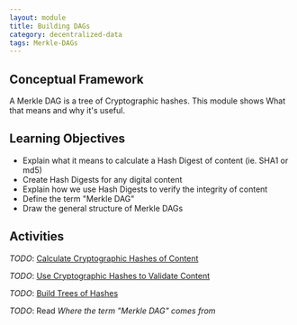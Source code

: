 ```yaml
---
layout: module
title: Building DAGs
category: decentralized-data
tags: Merkle-DAGs
---
```


## Conceptual Framework

A Merkle DAG is a tree of Cryptographic hashes. This module shows What that means and why it's useful.

## Learning Objectives

* Explain what it means to calculate a Hash Digest of content (ie. SHA1 or md5)
* Create Hash Digests for any digital content
* Explain how we use Hash Digests to verify the integrity of content
* Define the term "Merkle DAG"
* Draw the general structure of Merkle DAGs

## Activities

*TODO*: [Calculate Cryptographic Hashes of Content](activities/calculate-hashes)

*TODO*: [Use Cryptographic Hashes to Validate Content](activities/validate-content)  

*TODO*: [Build Trees of Hashes](activities/build-hash-trees)

*TODO*: Read _Where the term "Merkle DAG" comes from_

